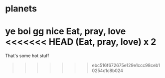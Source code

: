 # planets
ye boi
gg
nice
Eat, pray, love
<<<<<<< HEAD
(Eat, pray, love) x 2 
=======
That's some hot stuff 
>>>>>>> ebc516f672675e129e1ccc98ceb10254c1c8b024
